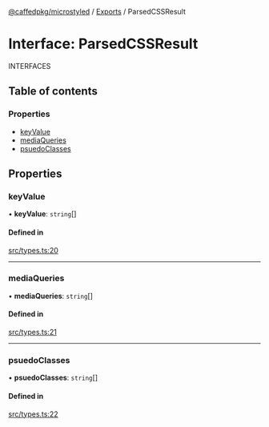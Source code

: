 [@caffedpkg/microstyled](../README.md) / [Exports](../modules.md) / ParsedCSSResult

# Interface: ParsedCSSResult

INTERFACES

## Table of contents

### Properties

- [keyValue](ParsedCSSResult.md#keyvalue)
- [mediaQueries](ParsedCSSResult.md#mediaqueries)
- [psuedoClasses](ParsedCSSResult.md#psuedoclasses)

## Properties

### keyValue

• **keyValue**: `string`[]

#### Defined in

[src/types.ts:20](https://github.com/caffed/microstyled/blob/006d6b8/src/types.ts#L20)

___

### mediaQueries

• **mediaQueries**: `string`[]

#### Defined in

[src/types.ts:21](https://github.com/caffed/microstyled/blob/006d6b8/src/types.ts#L21)

___

### psuedoClasses

• **psuedoClasses**: `string`[]

#### Defined in

[src/types.ts:22](https://github.com/caffed/microstyled/blob/006d6b8/src/types.ts#L22)
